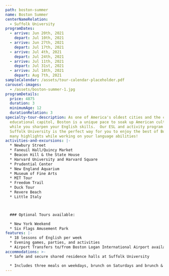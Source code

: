 ```yaml
---
path: boston-summer
name: Boston Summer
centerNameRelation:
  - Suffolk University
programDates:
  - arrive: Jun 20th, 2021
    depart: Jul 10th, 2021
  - arrive: Jun 27th, 2021
    depart: Jul 17th, 2021
  - arrive: Jul 4th, 2021
    depart: Jul 24th, 2021
  - arrive: Jul 11th, 2021
    depart: Jul 31st, 2021
  - arrive: Jul 18th, 2021
    depart: Aug 7th, 2021
sampleCalendar: /assets/tour-calendar-placeholder.pdf
carousel-images:
  - /assets/boston-summer-1.jpg
programDetails:
  price: 4875
  duration: 3
  minimumAge: 12
  durationRelation: 3
specialty-tour-description: As one of America's oldest cities and the country's
  educational capitol, Boston is a unique pace to soak up American cultures
  while you sharpen your English skills.  Our ESL and activity program at
  Suffolk University is the perfect way for you to enjoy the best of Boston's
  many highlights while working on your language abilities!
activities-and-excursions: |-
  * Newbury Street
  * Faneuil Hall/Quincy Market
  * Beacon Hill & the State House
  * Harvard University and Harvard Square
  * Prudential Center
  * New England Aquarium
  * Museum of Fine Arts
  * MIT Tour
  * Freedom Trail
  * Duck Tour
  * Revere Beach
  * Little Italy



  ### Optional Tours available:

  * New York Weekend
  * Six Flags Amusement Park
features: |-
  * 18 lessons of English per week
  * Evening games, parties, and activities
  * Airport Transfers to/from Boston Logan International Airport available
accommodations: >-
  * Safe and secure shared residence halls at Suffolk University

  * Includes three meals on weekdays, brunch on Saturdays and brunch & dinner on Sundays.
---
```

